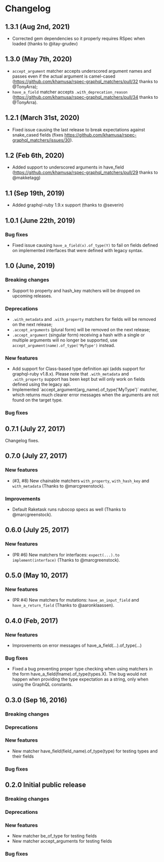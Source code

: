 # Changelog

## 1.3.1 (Aug 2nd, 2021)
-   Corrected gem dependencies so it properly requires RSpec when loaded (thanks to @itay-grudev)

## 1.3.0 (May 7th, 2020)

-   `accept_argument` matcher accepts underscored argument names and passes even if the actual argument is camel-cased (https://github.com/khamusa/rspec-graphql_matchers/pull/32 thanks to @TonyArra);
-   `have_a_field` matcher accepts `.with_deprecation_reason` (https://github.com/khamusa/rspec-graphql_matchers/pull/34 thanks to @TonyArra).

## 1.2.1 (March 31st, 2020)

-   Fixed issue causing the last release to break expectations against snake_cased fields (fixes https://github.com/khamusa/rspec-graphql_matchers/issues/30).

## 1.2 (Feb 6th, 2020)

-   Added support to underscored arguments in have_field (https://github.com/khamusa/rspec-graphql_matchers/pull/29 thanks to @makketagg)

## 1.1 (Sep 19th, 2019)

-   Added graphql-ruby 1.9.x support (thanks to @severin)

## 1.0.1 (June 22th, 2019)

### Bug fixes

-   Fixed issue causing `have_a_field(x).of_type(Y)` to fail on fields defined on implemented interfaces that were defined with legacy syntax.

## 1.0 (June, 2019)

### Breaking changes

-   Support to property and hash_key matchers will be dropped on upcoming releases.

### Deprecations

-   `.with_metadata` and `.with_property` matchers for fields will be removed on the next release;
-   `.accept_arguments` (plural form) will be removed on the next release;
-   `.accept_argument` (singular form) receiving a hash with a single or multiple arguments will no longer be supported, use `accept_argument(name).of_type('MyType')` instead.

### New features

-   Add support for Class-based type definition api (adds support for graphql-ruby v1.8.x). Please note that `.with_metadata` and `.with_property` support has been kept but will only work on fields defined using the legacy api.
-   Implemented `accept_argument(arg_name).of_type('MyType')´ matcher, which returns much clearer error messages when the arguments are not found on the target type.

### Bug fixes

## 0.7.1 (July 27, 2017)

Changelog fixes.

## 0.7.0 (July 27, 2017)

### New features

-   (#3, #8) New chainable matchers `with_property`, `with_hash_key` and `with_metadata` (Thanks to @marcgreenstock).

### Improvements

-   Default Raketask runs rubocop specs as well (Thanks to @marcgreenstock).

## 0.6.0 (July 25, 2017)

### New features

-   (PR #6) New matchers for interfaces: `expect(...).to implement(interface)` (Thanks to @marcgreenstock).

## 0.5.0 (May 10, 2017)

### New features

-   (PR #4) New matchers for mutations: `have_an_input_field` and `have_a_return_field` (Thanks to @aaronklaassen).

## 0.4.0 (Feb, 2017)

### New features

-   Improvements on error messages of have_a_field(...).of_type(...)

### Bug fixes

-   Fixed a bug preventing proper type checking when using matchers in the form have_a_field(fname).of_type(types.X). The bug would not happen when providing the type expectation as a string, only when using the GraphQL constants.

## 0.3.0 (Sep 16, 2016)

### Breaking changes

### Deprecations

### New features

-   New matcher have_field(field_name).of_type(type) for testing types and their fields

### Bug fixes

## 0.2.0 Initial public release

### Breaking changes

### Deprecations

### New features

-   New matcher be_of_type for testing fields
-   New matcher accept_arguments for testing fields

### Bug fixes
